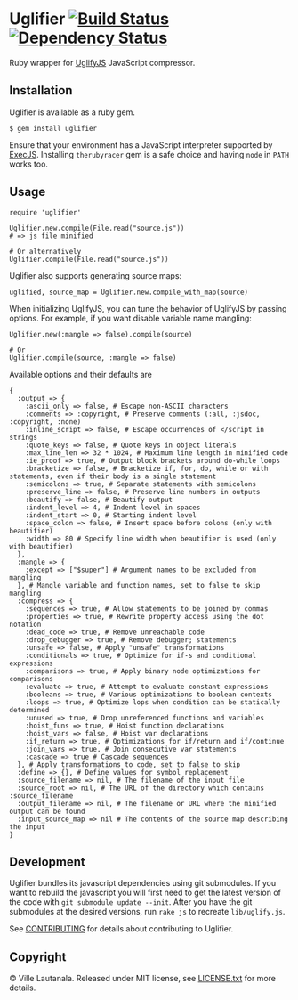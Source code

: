 # Uglifier  [![Build Status](https://secure.travis-ci.org/lautis/uglifier.png?branch=master)](http://travis-ci.org/lautis/uglifier) [![Dependency Status](https://gemnasium.com/lautis/uglifier.png?travis)](https://gemnasium.com/lautis/uglifier)

Ruby wrapper for [UglifyJS](https://github.com/mishoo/UglifyJS) JavaScript compressor.

## Installation

Uglifier is available as a ruby gem.

    $ gem install uglifier

Ensure that your environment has a JavaScript interpreter supported by [ExecJS](https://github.com/sstephenson/execjs). Installing `therubyracer` gem is a safe choice  and having `node` in `PATH` works too.

## Usage

    require 'uglifier'

    Uglifier.new.compile(File.read("source.js"))
    # => js file minified

    # Or alternatively
    Uglifier.compile(File.read("source.js"))

Uglifier also supports generating source maps:

    uglified, source_map = Uglifier.new.compile_with_map(source)

When initializing UglifyJS, you can tune the behavior of UglifyJS by passing options. For example, if you want disable variable name mangling:

    Uglifier.new(:mangle => false).compile(source)

    # Or
    Uglifier.compile(source, :mangle => false)

Available options and their defaults are

    {
      :output => {
        :ascii_only => false, # Escape non-ASCII characters
        :comments => :copyright, # Preserve comments (:all, :jsdoc, :copyright, :none)
        :inline_script => false, # Escape occurrences of </script in strings
        :quote_keys => false, # Quote keys in object literals
        :max_line_len => 32 * 1024, # Maximum line length in minified code
        :ie_proof => true, # Output block brackets around do-while loops
        :bracketize => false, # Bracketize if, for, do, while or with statements, even if their body is a single statement
        :semicolons => true, # Separate statements with semicolons
        :preserve_line => false, # Preserve line numbers in outputs
        :beautify => false, # Beautify output
        :indent_level => 4, # Indent level in spaces
        :indent_start => 0, # Starting indent level
        :space_colon => false, # Insert space before colons (only with beautifier)
        :width => 80 # Specify line width when beautifier is used (only with beautifier)
      },
      :mangle => {
        :except => ["$super"] # Argument names to be excluded from mangling
      }, # Mangle variable and function names, set to false to skip mangling
      :compress => {
        :sequences => true, # Allow statements to be joined by commas
        :properties => true, # Rewrite property access using the dot notation
        :dead_code => true, # Remove unreachable code
        :drop_debugger => true, # Remove debugger; statements
        :unsafe => false, # Apply "unsafe" transformations
        :conditionals => true, # Optimize for if-s and conditional expressions
        :comparisons => true, # Apply binary node optimizations for comparisons
        :evaluate => true, # Attempt to evaluate constant expressions
        :booleans => true, # Various optimizations to boolean contexts
        :loops => true, # Optimize lops when condition can be statically determined
        :unused => true, # Drop unreferenced functions and variables
        :hoist_funs => true, # Hoist function declarations
        :hoist_vars => false, # Hoist var declarations
        :if_return => true, # Optimizations for if/return and if/continue
        :join_vars => true, # Join consecutive var statements
        :cascade => true # Cascade sequences
      }, # Apply transformations to code, set to false to skip
      :define => {}, # Define values for symbol replacement
      :source_filename => nil, # The filename of the input file
      :source_root => nil, # The URL of the directory which contains :source_filename
      :output_filename => nil, # The filename or URL where the minified output can be found
      :input_source_map => nil # The contents of the source map describing the input
    }

## Development

Uglifier bundles its javascript dependencies using git submodules. If you want to rebuild the javascript you will first need to get the latest version of the code with `git submodule update --init`. After you have the git submodules at the desired versions, run `rake js` to recreate `lib/uglify.js`.

See [CONTRIBUTING](https://github.com/lautis/uglifier/blob/master/CONTRIBUTING.md) for details about contributing to Uglifier.

## Copyright

© Ville Lautanala. Released under MIT license, see [LICENSE.txt](https://github.com/lautis/uglifier/blob/master/LICENSE.txt) for more details.
